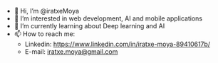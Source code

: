 - 👋 Hi, I’m @iratxeMoya
- 👀 I’m interested in web development, AI and mobile applications
- 🌱 I’m currently learning about Deep learning and AI
- 📫 How to reach me:
  - Linkedin: https://www.linkedin.com/in/iratxe-moya-89410617b/
  - E-mail: iratxe.moya@gmail.com
